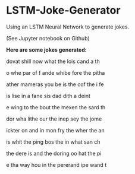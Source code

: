 # LSTM-Joke-Generator

Using an LSTM Neural Network to generate jokes. 

(See Jupyter notebook on Github)

**Here are some jokes generated:**

 dovat shill now what the lois cand a th
 
o whe par of f ande whibe fore the pitha

ather mameras you be is the cof the i fe

 is lise in a fane sis dad dith a deint 
 
e wing to the bout the mexen the sard th

dor wha lithe our the inep sey the jome 

ickter on and in mon fry the wher the an

 is whit the ping bos the in what san ch
 
the dere is and the doring oo hat the pi

e tha way hou in the pererand ipe wand t

